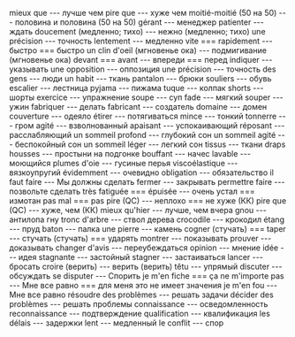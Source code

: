 mieux que --- лучше чем
pire que --- хуже чем
moitié-moitié (50 на 50) --- половина и половина (50 на 50)
gérant --- менеджер
patienter --- ждать
doucement (медленно; тихо) --- нежно (медленно; тихо)
une précision --- точность
lentement --- медленно
vite === rapidement --- быстро === быстро
un clin d'oeil (мгновенье ока) --- подмигивание (мгновенье ока)
devant === avant --- впереди === перед
indiquer --- указывать
une opposition --- оппозиция
une précision --- точность
des gens --- люди
un habit --- ткань
pantalon --- брюки
souliers --- обувь
escalier --- лестница
pyjama --- пижама
tuque --- колпак
shorts --- шорты
exercice --- упражнение
soupe --- суп
fade --- мягкий
souper --- ужин
fabriquer --- делать
fabricant --- создатель
domaine --- домен
couverture --- одеяло
étirer --- потягиваться
mince --- тонкий
tonnerre --- гром
agité --- взволнованный
apaisant --- успокаивающий
réposant --- расслабляющий
un sommeil profond --- глубокий сон
un sommeil agité --- беспокойный сон
un sommeil léger --- легкий сон
tissus --- ткани
draps housses --- простыни на подгонке
bouffant --- начес
lavable --- моющийся
plumes d'oie --- гусиные перья
viscoélastique --- вязкоупругий
évidemment --- очевидно
obligation --- обязательство
il faut faire --- Мы должны сделать
fermer --- закрывать
permettre faire --- позвольте сделать
très fatiguée === épuisée --- очень устал === измотан
pas mal === pas pire (QC) --- неплохо === не хуже (КК)
pire que (QC) --- хуже, чем (КК)
mieux qu'hier --- лучше, чем вчера
gnou --- антилопа гну
tronc d'arbre --- ствол дерева
crocodile --- крокодил
étang --- пруд
baton --- палка
une pierre --- камень
cogner (стучать) === taper --- стучать (стучать) === ударять
montrer --- показывать
prouver --- доказывать
changer d'avis --- переубеждаться
opinion --- мнение
idée --- идея
stagnante --- застойный
stagner --- застаиваться
lancer --- бросать
croire (верить) --- верить (верить)
têtu --- упрямый
discuter --- обсуждать
se disputer --- Спорить
je m'en fiche === ça ne m'importe pas --- Мне все равно === для меня это не имеет значения
je m'en fou --- Мне все равно
résoudre des problèmes --- решать задачи
décider des problèmes --- решать проблемы
connaissance --- осведомленность
reconnaissance --- подтверждение
qualification --- квалификация
les délais --- задержки
lent --- медленный
le conflit --- спор
